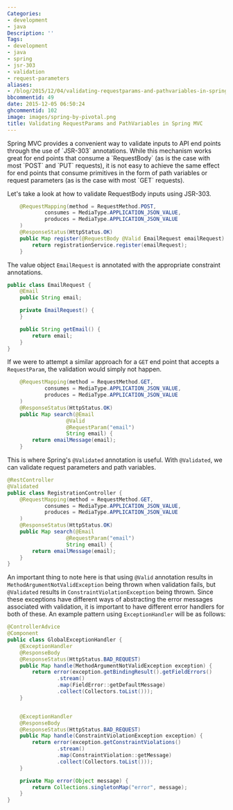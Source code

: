 ```yaml
---
Categories:
- development
- java
Description: ''
Tags:
- development
- java
- spring
- jsr-303
- validation
- request-parameters
aliases:
- /blog/2015/12/04/validating-requestparams-and-pathvariables-in-spring-mvc/
bbcommentid: 49
date: 2015-12-05 06:50:24
ghcommentid: 102
image: images/spring-by-pivotal.png
title: Validating RequestParams and PathVariables in Spring MVC
---
```


<meta content="spring, validate, request, parameters, @requestparam, spring mvc, param, validation" name="keywords">
Spring MVC provides a convenient way to validate inputs to API end points through the use of `JSR-303` annotations. While this mechanism works great for end points that consume a `RequestBody` (as is the case with most `POST` and `PUT` requests), it is not easy to achieve the same effect for end points that consume primitives in the form of path variables or request parameters (as is the case with most `GET` requests).

<!--more-->

Let's take a look at how to validate RequestBody inputs using JSR-303.

```java
    @RequestMapping(method = RequestMethod.POST,
            consumes = MediaType.APPLICATION_JSON_VALUE,
            produces = MediaType.APPLICATION_JSON_VALUE
    )
    @ResponseStatus(HttpStatus.OK)
    public Map register(@RequestBody @Valid EmailRequest emailRequest) {
        return registrationService.register(emailRequest);
    }
```

The value object `EmailRequest` is annotated with the appropriate constraint annotations.

```java
public class EmailRequest {
    @Email
    public String email;

    private EmailRequest() {
    }

    public String getEmail() {
        return email;
    }
}
```


If we were to attempt a similar approach for a `GET` end point that accepts a `RequestParam`, the validation would simply not happen.

```java
    @RequestMapping(method = RequestMethod.GET,
            consumes = MediaType.APPLICATION_JSON_VALUE,
            produces = MediaType.APPLICATION_JSON_VALUE
    )
    @ResponseStatus(HttpStatus.OK)
    public Map search(@Email
                   @Valid
                   @RequestParam("email")
                   String email) {
        return emailMessage(email);
    }
```


This is where Spring's `@Validated` annotation is useful. With `@Validated`, we can validate request parameters and path variables.

```java
@RestController
@Validated
public class RegistrationController {
    @RequestMapping(method = RequestMethod.GET,
            consumes = MediaType.APPLICATION_JSON_VALUE,
            produces = MediaType.APPLICATION_JSON_VALUE
    )
    @ResponseStatus(HttpStatus.OK)
    public Map search(@Email
                   @RequestParam("email")
                   String email) {
        return emailMessage(email);
    }
}
```

An important thing to note here is that using `@Valid` annotation results in `MethodArgumentNotValidException` being thrown when validation fails, but `@Validated` results in `ConstraintViolationException` being thrown. Since these exceptions have different ways of abstracting the error messages associated with validation, it is important to have different error handlers for both of these. An example pattern using `ExceptionHandler` will be as follows:

```java
@ControllerAdvice
@Component
public class GlobalExceptionHandler {
    @ExceptionHandler
    @ResponseBody
    @ResponseStatus(HttpStatus.BAD_REQUEST)
    public Map handle(MethodArgumentNotValidException exception) {
        return error(exception.getBindingResult().getFieldErrors()
                .stream()
                .map(FieldError::getDefaultMessage)
                .collect(Collectors.toList()));
    }


    @ExceptionHandler
    @ResponseBody
    @ResponseStatus(HttpStatus.BAD_REQUEST)
    public Map handle(ConstraintViolationException exception) {
        return error(exception.getConstraintViolations()
                .stream()
                .map(ConstraintViolation::getMessage)
                .collect(Collectors.toList()));
    }

    private Map error(Object message) {
        return Collections.singletonMap("error", message);
    }
}

```